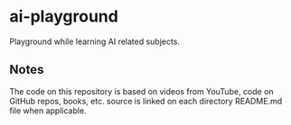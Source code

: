 # ai-playground

Playground while learning AI related subjects.

## Notes

The code on this repository is based on videos from YouTube, code on GitHub repos, books, etc. source is linked on each directory
README.md file when applicable.
